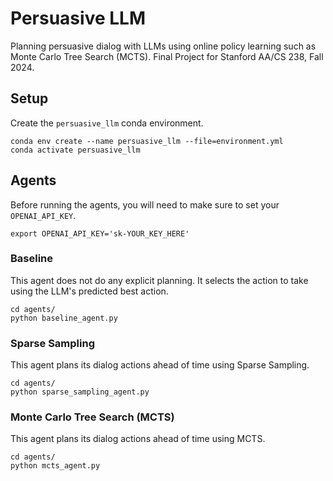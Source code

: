 # Persuasive LLM

Planning persuasive dialog with LLMs using online policy learning such as Monte Carlo Tree Search (MCTS). Final Project for Stanford AA/CS 238, Fall 2024.

## Setup

Create the `persuasive_llm` conda environment.
```
conda env create --name persuasive_llm --file=environment.yml
conda activate persuasive_llm
```

## Agents
Before running the agents, you will need to make sure to set your `OPENAI_API_KEY`. 
```
export OPENAI_API_KEY='sk-YOUR_KEY_HERE'
```

### Baseline
This agent does not do any explicit planning. It selects the action to take using the LLM's predicted best action.
```
cd agents/
python baseline_agent.py
```

### Sparse Sampling
This agent plans its dialog actions ahead of time using Sparse Sampling.
```
cd agents/
python sparse_sampling_agent.py
```

### Monte Carlo Tree Search (MCTS)
This agent plans its dialog actions ahead of time using MCTS.
```
cd agents/
python mcts_agent.py
```
